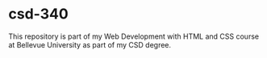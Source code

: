 # csd-340
This repository is part of my Web Development with HTML and CSS course at Bellevue University as part of my CSD degree.
